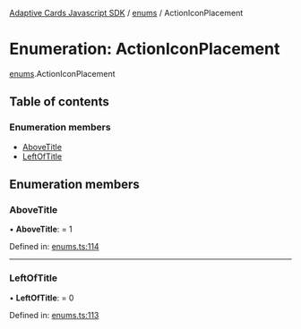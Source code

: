 [Adaptive Cards Javascript SDK](../README.md) / [enums](../modules/enums.md) / ActionIconPlacement

# Enumeration: ActionIconPlacement

[enums](../modules/enums.md).ActionIconPlacement

## Table of contents

### Enumeration members

- [AboveTitle](enums.actioniconplacement.md#abovetitle)
- [LeftOfTitle](enums.actioniconplacement.md#leftoftitle)

## Enumeration members

### AboveTitle

• **AboveTitle**: = 1

Defined in: [enums.ts:114](https://github.com/microsoft/AdaptiveCards/blob/0938a1f10/source/nodejs/adaptivecards/src/enums.ts#L114)

___

### LeftOfTitle

• **LeftOfTitle**: = 0

Defined in: [enums.ts:113](https://github.com/microsoft/AdaptiveCards/blob/0938a1f10/source/nodejs/adaptivecards/src/enums.ts#L113)
